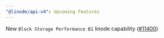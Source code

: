 ```yaml
---
"@linode/api-v4": Upcoming Features
---
```


New `Block Storage Performance B1` linode capability ([#11400](https://github.com/linode/manager/pull/11400))
